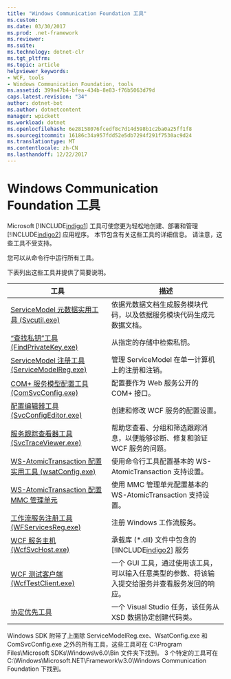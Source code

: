 ```yaml
---
title: "Windows Communication Foundation 工具"
ms.custom: 
ms.date: 03/30/2017
ms.prod: .net-framework
ms.reviewer: 
ms.suite: 
ms.technology: dotnet-clr
ms.tgt_pltfrm: 
ms.topic: article
helpviewer_keywords:
- WCF, tools
- Windows Communication Foundation, tools
ms.assetid: 399a47b4-bfea-434b-8e83-f76b5063d79d
caps.latest.revision: "34"
author: dotnet-bot
ms.author: dotnetcontent
manager: wpickett
ms.workload: dotnet
ms.openlocfilehash: 6e28158076fcedf8c7d14d598b1c2ba0a25ff1f8
ms.sourcegitcommit: 16186c34a957fdd52e5db7294f291f7530ac9d24
ms.translationtype: MT
ms.contentlocale: zh-CN
ms.lasthandoff: 12/22/2017
---
```

# <a name="windows-communication-foundation-tools"></a>Windows Communication Foundation 工具
Microsoft [!INCLUDE[indigo1](../../../includes/indigo1-md.md)] 工具可使您更为轻松地创建、部署和管理 [!INCLUDE[indigo2](../../../includes/indigo2-md.md)] 应用程序。 本节包含有关这些工具的详细信息。 请注意，这些工具不受支持。  
  
 您可以从命令行中运行所有工具。  
  
 下表列出这些工具并提供了简要说明。  
  
|工具|描述|  
|----------|-----------------|  
|[ServiceModel 元数据实用工具 (Svcutil.exe)](../../../docs/framework/wcf/servicemodel-metadata-utility-tool-svcutil-exe.md)|依据元数据文档生成服务模块代码，以及依据服务模块代码生成元数据文档。|  
|[“查找私钥”工具 (FindPrivateKey.exe)](../../../docs/framework/wcf/find-private-key-tool-findprivatekey-exe.md)|从指定的存储中检索私钥。|  
|[ServiceModel 注册工具 (ServiceModelReg.exe)](../../../docs/framework/wcf/servicemodelreg-exe.md)|管理 ServiceModel 在单一计算机上的注册和注销。|  
|[COM+ 服务模型配置工具 (ComSvcConfig.exe)](../../../docs/framework/wcf/com-service-model-configuration-tool-comsvcconfig-exe.md)|配置要作为 Web 服务公开的 COM+ 接口。|  
|[配置编辑器工具 (SvcConfigEditor.exe)](../../../docs/framework/wcf/configuration-editor-tool-svcconfigeditor-exe.md)|创建和修改 WCF 服务的配置设置。|  
|[服务跟踪查看器工具 (SvcTraceViewer.exe)](../../../docs/framework/wcf/service-trace-viewer-tool-svctraceviewer-exe.md)|帮助您查看、分组和筛选跟踪消息，以便能够诊断、修复和验证 WCF 服务的问题。|  
|[WS-AtomicTransaction 配置实用工具 (wsatConfig.exe)](../../../docs/framework/wcf/ws-atomictransaction-configuration-utility-wsatconfig-exe.md)|使用命令行工具配置基本的 WS-AtomicTransaction 支持设置。|  
|[WS-AtomicTransaction 配置 MMC 管理单元](../../../docs/framework/wcf/ws-atomictransaction-configuration-mmc-snap-in.md)|使用 MMC 管理单元配置基本的 WS-AtomicTransaction 支持设置。|  
|[工作流服务注册工具 (WFServicesReg.exe)](../../../docs/framework/wcf/workflow-service-registration-tool-wfservicesreg-exe.md)|注册 Windows 工作流服务。|  
|[WCF 服务主机 (WcfSvcHost.exe)](../../../docs/framework/wcf/wcf-service-host-wcfsvchost-exe.md)|承载库 (*.dll) 文件中包含的 [!INCLUDE[indigo2](../../../includes/indigo2-md.md)] 服务|  
|[WCF 测试客户端 (WcfTestClient.exe)](../../../docs/framework/wcf/wcf-test-client-wcftestclient-exe.md)|一个 GUI 工具，通过使用该工具，可以输入任意类型的参数、将该输入提交给服务并查看服务发回的响应。|  
|[协定优先工具](../../../docs/framework/wcf/contract-first-tool.md)|一个 Visual Studio 任务，该任务从 XSD 数据协定创建代码类。|  
  
 Windows SDK 附带了上面除 ServiceModelReg.exe、WsatConfig.exe 和 ComSvcConfig.exe 之外的所有工具，这些工具可在 C:\Program Files\Microsoft SDKs\Windows\v6.0\Bin 文件夹下找到。  3 个特定的工具可在 C:\Windows\Microsoft.NET\Framework\v3.0\Windows Communication Foundation 下找到。
